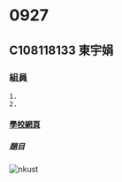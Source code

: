 # 0927
## C108118133 東宇娟
### 組員
    1.
    2.
#### [學校網頁](https://www.nkust.edu.tw/)
##### 題目
![nkust](https://user-images.githubusercontent.com/91454496/134861040-45ad8e55-7f69-4611-9a25-efb57af1d7be.png)
